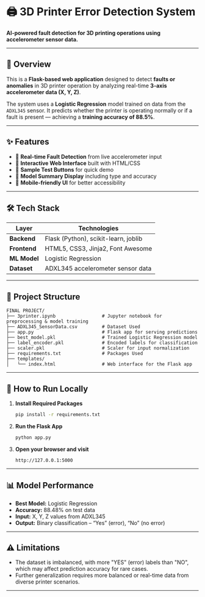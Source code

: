 # 🖨️ 3D Printer Error Detection System

**AI-powered fault detection for 3D printing operations using accelerometer sensor data.**

---
## 📌 Overview

This is a **Flask-based web application** designed to detect **faults or anomalies** in 3D printer operation by analyzing real-time **3-axis accelerometer data (X, Y, Z)**.

The system uses a **Logistic Regression** model trained on data from the `ADXL345` sensor. It predicts whether the printer is operating normally or if a fault is present — achieving a **training accuracy of 88.5%**.

---

## ✨ Features

- 🔹 **Real-time Fault Detection** from live accelerometer input  
- 🔹 **Interactive Web Interface** built with HTML/CSS  
- 🔹 **Sample Test Buttons** for quick demo  
- 🔹 **Model Summary Display** including type and accuracy  
- 🔹 **Mobile-friendly UI** for better accessibility

---

## 🛠️ Tech Stack

| Layer        | Technologies                           |
|--------------|----------------------------------------|
| **Backend**  | Flask (Python), scikit-learn, joblib   |
| **Frontend** | HTML5, CSS3, Jinja2, Font Awesome      |
| **ML Model** | Logistic Regression                    |
| **Dataset**  | ADXL345 accelerometer sensor data      |

---

## 📂 Project Structure

```
FINAL PROJECT/
├── 3printer.ipynb                 # Jupyter notebook for preprocessing & model training
├── ADXL345_SensorData.csv         # Dataset Used
├── app.py                         # Flask app for serving predictions
├── best_model.pkl                 # Trained Logistic Regression model
├── label_encoder.pkl              # Encoded labels for classification 
├── scaler.pkl                     # Scaler for input normalization
├── requirements.txt               # Packages Used
├── templates/
│   └── index.html                 # Web interface for the Flask app
```

---

## 🚀 How to Run Locally

1. **Install Required Packages**
   ```bash
   pip install -r requirements.txt
   ```

2. **Run the Flask App**
   ```bash
   python app.py
   ```

3. **Open your browser and visit**
   ```
   http://127.0.0.1:5000
   ```

---

## 📊 Model Performance

-  **Best Model:** Logistic Regression  
-  **Accuracy:** 88.48% on test data  
-  **Input:** X, Y, Z values from ADXL345  
-  **Output:** Binary classification – “Yes” (error), “No” (no error)

---

## ⚠️ Limitations

- The dataset is imbalanced, with more "YES" (error) labels than "NO", which may affect prediction accuracy for rare cases.
- Further generalization requires more balanced or real-time data from diverse printer scenarios.

---
